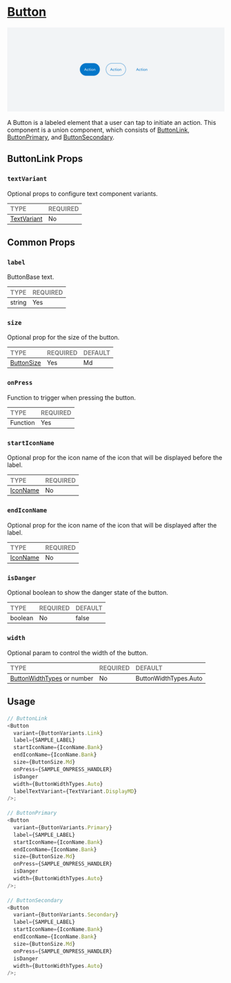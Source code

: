 # [Button](https://metamask-consensys.notion.site/Button-88af1ddc075b40e3bb38a6d0c098d9b6)

![Button](./Button.png)

A Button is a labeled element that a user can tap to initiate an action. 
This component is a union component, which consists of [ButtonLink](./variants/ButtonLink/ButtonLink.tsx), [ButtonPrimary](./variants/ButtonPrimary/ButtonPrimary.tsx), and [ButtonSecondary](./variants/ButtonSecondary/ButtonSecondary.tsx).

## ButtonLink Props

### `textVariant`

Optional props to configure text component variants.

| <span style="color:gray;font-size:14px">TYPE</span> | <span style="color:gray;font-size:14px">REQUIRED</span> |
| :-------------------------------------------------- | :------------------------------------------------------ |
| [TextVariant](../../../../Texts/Text/Text.types.ts) | No                                                      |

## Common Props

### `label`

ButtonBase text.

| <span style="color:gray;font-size:14px">TYPE</span> | <span style="color:gray;font-size:14px">REQUIRED</span> |
| :-------------------------------------------------- | :------------------------------------------------------ |
| string                                              | Yes                                                     |

### `size`

Optional prop for the size of the button.

| <span style="color:gray;font-size:14px">TYPE</span> | <span style="color:gray;font-size:14px">REQUIRED</span> | <span style="color:gray;font-size:14px">DEFAULT</span> |
| :-------------------------------------------------- | :------------------------------------------------------ | :----------------------------------------------------- |
| [ButtonSize](../../Button.types.ts)                 | Yes                                                     | Md                                                     |

### `onPress`

Function to trigger when pressing the button.

| <span style="color:gray;font-size:14px">TYPE</span> | <span style="color:gray;font-size:14px">REQUIRED</span> |
| :-------------------------------------------------- | :------------------------------------------------------ |
| Function                                            | Yes                                                     |

### `startIconName`

Optional prop for the icon name of the icon that will be displayed before the label.

| <span style="color:gray;font-size:14px">TYPE</span> | <span style="color:gray;font-size:14px">REQUIRED</span> |
| :-------------------------------------------------- | :------------------------------------------------------ |
| [IconName](../Icons/Icon.types.ts)                  | No                                                      |

### `endIconName`

Optional prop for the icon name of the icon that will be displayed after the label.

| <span style="color:gray;font-size:14px">TYPE</span> | <span style="color:gray;font-size:14px">REQUIRED</span> |
| :-------------------------------------------------- | :------------------------------------------------------ |
| [IconName](../Icons/Icon.types.ts)                  | No                                                      |

### `isDanger`

Optional boolean to show the danger state of the button.

| <span style="color:gray;font-size:14px">TYPE</span> | <span style="color:gray;font-size:14px">REQUIRED</span> | <span style="color:gray;font-size:14px">DEFAULT</span> |
| :-------------------------------------------------- | :------------------------------------------------------ | :----------------------------------------------------- |
| boolean                                             | No                                                      | false                                                  |

### `width`

Optional param to control the width of the button.

| <span style="color:gray;font-size:14px">TYPE</span> | <span style="color:gray;font-size:14px">REQUIRED</span> | <span style="color:gray;font-size:14px">DEFAULT</span> |
| :-------------------------------------------------- | :------------------------------------------------------ | :----------------------------------------------------- |
| [ButtonWidthTypes](../../Button.types.ts) or number | No                                                      | ButtonWidthTypes.Auto                                  |

## Usage

```javascript
// ButtonLink
<Button
  variant={ButtonVariants.Link}
  label={SAMPLE_LABEL}
  startIconName={IconName.Bank}
  endIconName={IconName.Bank}
  size={ButtonSize.Md}
  onPress={SAMPLE_ONPRESS_HANDLER}
  isDanger
  width={ButtonWidthTypes.Auto}
  labelTextVariant={TextVariant.DisplayMD}
/>;

// ButtonPrimary
<Button
  variant={ButtonVariants.Primary}
  label={SAMPLE_LABEL}
  startIconName={IconName.Bank}
  endIconName={IconName.Bank}
  size={ButtonSize.Md}
  onPress={SAMPLE_ONPRESS_HANDLER}
  isDanger
  width={ButtonWidthTypes.Auto}
/>;

// ButtonSecondary
<Button
  variant={ButtonVariants.Secondary}
  label={SAMPLE_LABEL}
  startIconName={IconName.Bank}
  endIconName={IconName.Bank}
  size={ButtonSize.Md}
  onPress={SAMPLE_ONPRESS_HANDLER}
  isDanger
  width={ButtonWidthTypes.Auto}
/>;
```
